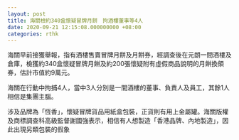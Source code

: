 ```yaml
---
layout: post
title: 海關檢約340盒懷疑冒牌月餅　拘酒樓董事等4人
date: 2020-09-21 12:15:08.000000000 +08:00
categories: rthk
---
```


海關早前接獲舉報，指有酒樓售賣冒牌月餅及月餅券，經調查後在元朗一間酒樓及倉庫，檢獲約340盒懷疑冒牌月餅及約200張懷疑附有虛假商品說明的月餅換領券，估計市值約9萬元。

海關在行動中拘捕4人，當中3人分別是一間酒樓的董事、負責人及員工，其餘1人相信是集團主腦。

涉及品牌為「恆香」，懷疑冒牌貨品用紙盒包裝，正貨則有用上金屬罐。海關版權及商標調查科高級監督謝國強表示，相信有人想製造「香港品牌、內地製造」，因此出現另類包裝的假象
